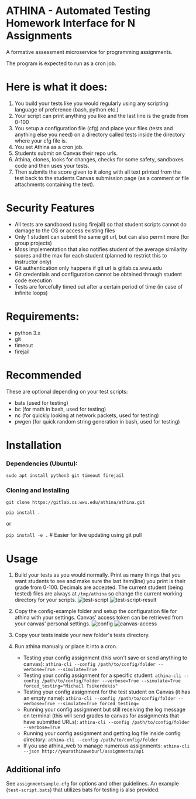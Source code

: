 # ATHINA - Automated Testing Homework Interface for N Assignments

A formative assessment microservice for programming assignments.

The program is expected to run as a cron job.

# Here is what it does:
1. You build your tests like you would regularly using any scripting language of preference (bash, python etc.)
2. Your script can print anything you like and the last line is the grade from 0-100
3. You setup a configuration file (cfg) and place your files (tests and anything else you need) on a directory called tests 
inside the directory where your cfg file is.
4. You set Athina as a cron job. 
5. Students submit on Canvas their repo urls.
6. Athina, clones, looks for changes, checks for some safety, sandboxes code and then uses your tests.
7. Then submits the score given to it along with all text printed from the test back to the students Canvas
submission page (as a comment or file attachments containing the text).

# Security Features
* All tests are sandboxed (using firejail) so that student scripts cannot do damage to the OS or access existing files
* Only 1 student can submit the same git url, but can also permit more (for group projects)
* Moss implementation that also notifies student of the average similarity scores and the max for each student (planned to restrict this to instructor only)
* Git authentication only happens if git url is gitlab.cs.wwu.edu
* Git credentials and configuration cannot be obtained through student code execution
* Tests are forcefully timed out after a certain period of time (in case of infinite loops)

# Requirements:
* python 3.x
* git
* timeout
* firejail

# Recommended
These are optional depending on your test scripts:
* bats (used for testing)
* bc (for math in bash, used for testing)
* nc (for quickly looking at network packets, used for testing)
* pwgen (for quick random string generation in bash, used for testing)

# Installation
### Dependencies (Ubuntu):
`sudo apt install python3 git timeout firejail`
### Cloning and Installing
`git clone https://gitlab.cs.wwu.edu/athina/athina.git`

`pip install .`

or 

`pip install -e .` # Easier for live updating using git pull

# Usage
1. Build your tests as you would normally. Print as many things that you want students to see and make sure the last 
item(line) you print is their grade from 0-100. Decimals are accepted. The current student (being tested) files are 
always at `/tmp/athina` so change the current working directory for your scripts.
![test-script](https://gitlab.cs.wwu.edu/athina/athina/raw/master/docs/img/test-script.png "Test-Script")
![test-script-result](https://gitlab.cs.wwu.edu/athina/athina/raw/master/docs/img/test-script-result.png "Test-Script-Result")

2. Copy the config-example folder and setup the configuration file for athina with your settings. Canvas' access token
can be retrieved from your canvas' personal settings.
![config](https://gitlab.cs.wwu.edu/athina/athina/raw/master/docs/img/config.png "Config")
![canvas-access](https://gitlab.cs.wwu.edu/athina/athina/raw/master/docs/img/canvas-access.png "Canvas-Access")

3. Copy your tests inside your new folder's tests directory.

4. Run athina manually or place it into a cron.
    * Testing your config assignment (this won't save or send anything to canvas): 
    `athina-cli --config /path/to/config/folder --verbose=True --simulate=True`
    * Testing your config assignment for a specific student:
    `athina-cli --config /path/to/config/folder --verbose=True --simulate=True forced_testing="Michail Tsikerdekis"`
    * Testing your config assignment for the test student on Canvas (it has an empty name):
    `athina-cli --config /path/to/config/folder --verbose=True --simulate=True forced_testing=`
    * Running your config assignment but still receiving the log message on terminal (this will send grades to canvas for assignments that have submitted URLs):
    `athina-cli --config /path/to/config/folder --verbose=True`
    * Running your config assignment and getting log file inside config directory:
    `athina-cli --config /path/to/config/folder`
    * If you use athina_web to manage numerous assignments:
    `athina-cli --json http://yourathinaweburl/assignments/api`

## Additional info
See `assignmentsample.cfg` for options and other guidelines. An example (`test-script.bats`) that utilizes bats for 
testing is also provided.
